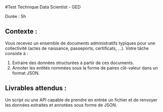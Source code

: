 #Test Technique Data Scientist - GED

Durée : 5h

## Contexte :
Vous recevez un ensemble de documents administratifs typiques pour une collectivité (actes de naissance, passeports, certificats, …). Votre tâche consiste à :
1.	Extraire des données structurées à partir de ces documents.
2.	Annoter les entités nommées sous la forme de paires clé-valeur dans un format JSON.

## Livrables attendus :
Un script ou une API capable de prendre en entrée un fichier et de renvoyer les données extraites et annotées sous forme de JSON.
